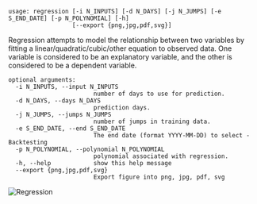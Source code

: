 ```
usage: regression [-i N_INPUTS] [-d N_DAYS] [-j N_JUMPS] [-e S_END_DATE] [-p N_POLYNOMIAL] [-h]
                  [--export {png,jpg,pdf,svg}]
```

Regression attempts to model the relationship between two variables by fitting a linear/quadratic/cubic/other equation to
observed data. One variable is considered to be an explanatory variable, and the other is considered to be a dependent
variable.

```
optional arguments:
  -i N_INPUTS, --input N_INPUTS
                        number of days to use for prediction.
  -d N_DAYS, --days N_DAYS
                        prediction days.
  -j N_JUMPS, --jumps N_JUMPS
                        number of jumps in training data.
  -e S_END_DATE, --end S_END_DATE
                        The end date (format YYYY-MM-DD) to select - Backtesting
  -p N_POLYNOMIAL, --polynomial N_POLYNOMIAL
                        polynomial associated with regression.
  -h, --help            show this help message
  --export {png,jpg,pdf,svg}
                        Export figure into png, jpg, pdf, svg
```

![Regression](https://user-images.githubusercontent.com/18151143/154814693-779e8610-7694-43d8-b1cc-a853458fee2f.png)
